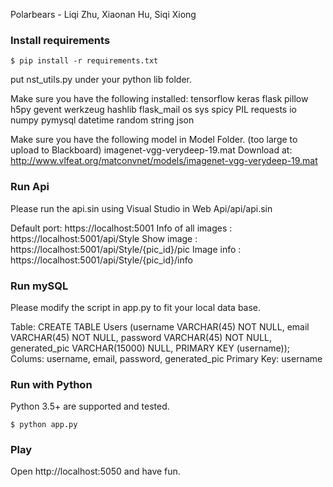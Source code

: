 Polarbears - Liqi Zhu, Xiaonan Hu, Siqi Xiong

### Install requirements

```shell
$ pip install -r requirements.txt
```

put nst_utils.py under your python lib folder.

Make sure you have the following installed:
tensorflow
keras
flask
pillow
h5py
gevent
werkzeug
hashlib
flask_mail
os
sys
spicy
PIL
requests
io
numpy
pymysql
datetime
random
string
json


Make sure you have the following model in Model Folder. (too large to upload to Blackboard)
imagenet-vgg-verydeep-19.mat 
Download at:
http://www.vlfeat.org/matconvnet/models/imagenet-vgg-verydeep-19.mat 


### Run Api

Please run the api.sin using Visual Studio in Web Api/api/api.sin

Default port: https://localhost:5001
Info of all images : https://localhost:5001/api/Style
Show image : https://localhost:5001/api/Style/{pic_id}/pic
Image info : https://localhost:5001/api/Style/{pic_id}/info


### Run mySQL

Please modify the script in app.py to fit your local data base. 

Table: CREATE TABLE Users (username VARCHAR(45) NOT NULL, email VARCHAR(45) NOT NULL, password VARCHAR(45) NOT NULL, generated_pic VARCHAR(15000) NULL, PRIMARY KEY (username));
Colums: username, email, password, generated_pic
Primary Key: username 


### Run with Python

Python 3.5+ are supported and tested.

```shell
$ python app.py
```

### Play

Open http://localhost:5050 and have fun. 


